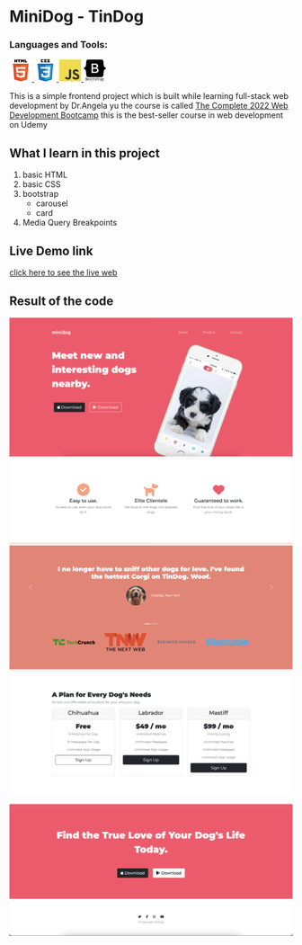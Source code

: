 # MiniDog - TinDog

<h3 align="left">Languages and Tools:</h3>
<p align="left">  <a href="https://www.w3.org/html/" target="_blank" rel="noreferrer"> <img src="https://raw.githubusercontent.com/devicons/devicon/master/icons/html5/html5-original-wordmark.svg" alt="html5" width="40" height="40"/> </a><a href="https://www.w3schools.com/css/" target="_blank" rel="noreferrer"> <img src="https://raw.githubusercontent.com/devicons/devicon/master/icons/css3/css3-original-wordmark.svg" alt="css3" width="40" height="40"/> </a>  <a href="https://developer.mozilla.org/en-US/docs/Web/JavaScript" target="_blank" rel="noreferrer"> <img src="https://raw.githubusercontent.com/devicons/devicon/master/icons/javascript/javascript-original.svg" alt="javascript" width="40" height="40"/> </a><a href="https://getbootstrap.com" target="_blank" rel="noreferrer"> <img src="https://raw.githubusercontent.com/devicons/devicon/master/icons/bootstrap/bootstrap-plain-wordmark.svg" alt="bootstrap" width="40" height="40"/> </a> </p>

This is a simple frontend project which is built while learning full-stack web development by Dr.Angela yu the course is called [The Complete 2022 Web Development Bootcamp](https://www.udemy.com/course/the-complete-web-development-bootcamp/) this is the best-seller course in web development on Udemy

## What I learn in this project

1. basic HTML
2. basic CSS
3. bootstrap
   - carousel
   - card
4. Media Query Breakpoints

## Live Demo link

[click here to see the live web](https://zoetlam.github.io/miniDog/)

## Result of the code

![site picture](images/page_image.png)
![site picture](images/page_image2.png)
![site picture](images/page_image3.png)
![site picture](images/page_image4.png)
![site picture](images/page_image5.png)
